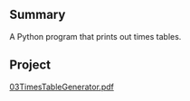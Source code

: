 ## Summary

 A Python program that prints out times tables.


## Project

[03TimesTableGenerator.pdf](../files/03TimesTableGenerator.pdf)
